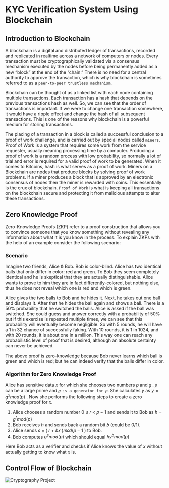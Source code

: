 # KYC Verification System Using Blockchain

## Introduction to Blockchain
A blockchain is a digital and distributed ledger of transactions, recorded and replicated in realtime across a network of computers or nodes.
Every transaction must be cryptographically validated via a consensus mechanism executed by the nodes before
being permanently added as a new “block” at the end of the “chain.”
There is no need for a central authority to approve the transaction, which is why blockchain is sometimes
referred to as a ```peer-to-peer trustless mechanism```.

Blockchain can be thought of as a linked list with each node containing multiple transactions.
Each transaction has a hash that depends on the previous transactions hash as well.
So, we can see that the order of transactions is important. If we were to change one transaction somewhere,
it would have a ripple effect and change the hash of all subsequent transactions. This is one of the reasons
why blockchain is a powerful medium for storing transactions.

The placing of a transaction in a block is called a successful conclusion to a proof of work challenge,
and is carried out by special nodes called ```miners```.
Proof of Work is a system that requires some work from the service requester, usually meaning processing time by a computer.
Producing a proof of work is a random process with low probability, so normally a lot of trial and error is
required for a valid proof of work to be generated. When it comes to Bitcoins, hash is what serves as a proof of work.
Miners on a Blockchain are nodes that produce blocks by solving proof of work problems.
If a miner produces a block that is approved by an electronic consensus of nodes then the miner is rewarded with coins.
This essentially is the crux of blockchain. ```Proof of Work``` is what is keeping all transactions on the blockchain secure
and protecting it from malicious attempts to alter these transactions.

## Zero Knowledge Proof
Zero-Knowledge Proofs (ZKP) refer to a proof construction that allows you to convince someone that you know something without
revealing any information about what it is you know in the process. To explain ZKPs with the help of an example consider the following scenario:

### Scenario

Imagine two friends, Alice & Bob. Bob is color-blind. Alice has two identical balls that only differ in color: red and green.
To Bob they seem completely identical and he is skeptical that they are actually distinguishable. Alice wants to prove to him they are in fact differently-colored, but nothing else, thus he does not reveal which one is red and which is green.

Alice gives the two balls to Bob and he hides it. Next, he takes out one ball and displays it. After that he hides the ball again and shows a ball.
There is a 50% probability that he switched the balls. Alice is asked if the ball was switched. She could guess and answer correctly with
a probability of 50% but if this exercise is repeated multiple times, we can see that this probability will eventually become negligible.
So with 5 rounds, he will have a 1 in 32 chance of successfully faking.
With 10 rounds, it is 1 in 1024, and with 20 rounds, it is about one in a million.
This way one can reach any probabilistic level of proof that is desired, although an absolute certainty can never be achieved.

The above proof is zero-knowledge because Bob never learns which ball is green and which is red; but he can indeed verify that the balls differ in color.

### Algorithm for Zero Knowledge Proof

Alice has sensitive data 𝑥 for which she chooses two numbers 𝑝 and 𝑔 . ```𝑝``` can be a large prime and ```𝑔 is a generator for 𝑝```. 
She calculates $y$ as $y = g^xmod(p)$ . Now she performs the following steps to create a zero knowledge proof for 𝑥.

1. Alice chooses a random number 0 ≤ 𝑟 < 𝑝 − 1 and sends it to Bob as $h = g^r mod(p)$
2. Bob receives ℎ and sends back a random bit 𝑏 (could be 0/1).
3. Alice sends 𝑠 = ( 𝑟 + 𝑏𝑥 )𝑚𝑜𝑑(𝑝 − 1 ) to Bob.
4. Bob computes $g^s mod(p)$ which should equal $hy^b mod(p)$

Here Bob acts as a verifier and checks if Alice knows the value of 𝑥 without actually getting to know what 𝑥 is.

## Control Flow of Blockchain

![Cryptography Project](https://user-images.githubusercontent.com/97559428/227742407-250e4b9d-4756-43b4-acd9-afdb7c7f569c.png)

